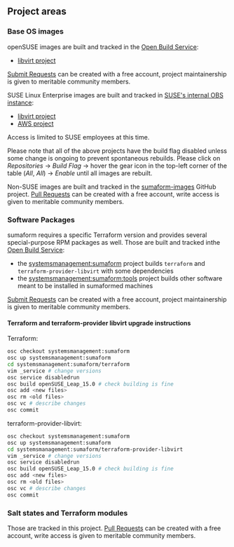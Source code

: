 ## Project areas

### Base OS images

openSUSE images are built and tracked in the [Open Build Service](https://build.opensuse.org/):

- [libvirt project](https://build.opensuse.org/project/show/systemsmanagement:sumaform:images:libvirt)

[Submit Requests](https://openbuildservice.org/help/manuals/obs-reference-guide/cha.obs.request_and_review_ystem.html) can be created with a free account, project maintainership is given to meritable community members.

SUSE Linux Enterprise images are built and tracked in [SUSE's internal OBS instance](https://build.suse.de/project/show/Devel:Galaxy:Terraform:Images):

- [libvirt project](https://build.suse.de/project/show/Devel:Galaxy:Terraform:Images)
- [AWS project](https://build.suse.de/project/show/Devel:Galaxy:Terraform:Images:AmazonEC2)

Access is limited to SUSE employees at this time.

Please note that all of the above projects have the build flag disabled unless some change is ongoing to prevent spontaneous rebuilds. Please click on *Repositories* -> *Build Flag* -> hover the gear icon in the top-left corner of the table (*All*, *All*) -> *Enable* until all images are rebuilt.

Non-SUSE images are built and tracked in the [sumaform-images](https://github.com/moio/sumaform-images) GitHub project. [Pull Requests](https://help.github.com/articles/about-pull-requests/) can be created with a free account, write access is given to meritable community members.

### Software Packages

sumaform requires a specific Terraform version and provides several special-purpose RPM packages as well. Those are built and tracked inthe [Open Build Service](https://build.opensuse.org/):

- the [systemsmanagement:sumaform](https://build.opensuse.org/project/show/systemsmanagement:sumaform) project builds `terraform` and `terraform-provider-libvirt` with some dependencies
- the [systemsmanagement:sumaform:tools](https://build.opensuse.org/project/show/systemsmanagement:sumaform:tools) project builds other software meant to be installed in sumaformed machines

[Submit Requests](https://openbuildservice.org/help/manuals/obs-reference-guide/cha.obs.request_and_review_ystem.html) can be created with a free account, project maintainership is given to meritable community members.

#### Terraform and terraform-provider libvirt upgrade instructions

Terraform:

```bash
osc checkout systemsmanagement:sumaform
osc up systemsmanagement:sumaform
cd systemsmanagement:sumaform/terraform
vim _service # change versions
osc service disabledrun
osc build openSUSE_Leap_15.0 # check building is fine
osc add <new files>
osc rm <old files>
osc vc # describe changes
osc commit
```

terraform-provider-libvirt:

```bash
osc checkout systemsmanagement:sumaform
osc up systemsmanagement:sumaform
cd systemsmanagement:sumaform/terraform-provider-libvirt
vim _service # change versions
osc service disabledrun
osc build openSUSE_Leap_15.0 # check building is fine
osc add <new files>
osc rm <old files>
osc vc # describe changes
osc commit
```

### Salt states and Terraform modules

Those are tracked in this project. [Pull Requests](https://help.github.com/articles/about-pull-requests/) can be created with a free account, write access is given to meritable community members.
